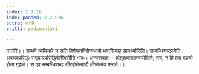 ```yaml
---
index: 2.2.16
index_padded: 2.2.016
sutra: कर्त्तरि
vritti: padamanjari

---
```

कर्त्तरि।। सम्भवे व्यभिचारे च सति विशेषणविशेष्यभावो भवतीत्याह सामर्थ्यादिति। सम्बन्धिशब्दस्येति। अवयवप्रसिद्धेः समुदायप्रसिद्धिर्बलीयसीति भावः। अन्यस्त्वाह---होतृशब्दसाहचर्यादिति; तन्न, न हि तत्र बह्वचो होता गृह्यते। स एव सम्बन्धिशब्दः क्षीरहोतेत्यादौ क्षीप्तेत्येव गम्यते।।